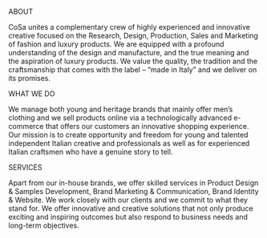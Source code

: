 ABOUT

CoSa unites a complementary crew of highly experienced and innovative creative focused on the Research, Design, Production, Sales and Marketing of fashion and luxury products. We are equipped with a profound understanding of the design and manufacture, and the true meaning and the aspiration of luxury products. We value the quality, the tradition and the craftsmanship that comes with the label – “made in Italy” and we deliver on its promises. 

WHAT WE DO

We manage both young and heritage brands that mainly offer men’s clothing and we sell products online via a technologically advanced e-commerce that offers our customers an innovative shopping experience. Our mission is to create opportunity and freedom for young and talented independent Italian creative and professionals as well as for experienced Italian craftsmen who have a genuine story to tell. 

SERVICES

Apart from our in-house brands, we offer skilled services in Product Design & Samples Development, Brand Marketing & Communication, Brand Identity & Website. We work closely with our clients and we commit to what they stand for. We offer innovative and creative solutions that not only produce exciting and inspiring outcomes but also respond to business needs and long-term objectives.
